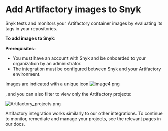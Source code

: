 # Add Artifactory images to Snyk

Snyk tests and monitors your Artifactory container images by evaluating its tags in your repositories.

**To add images to Snyk**:

**Prerequisites:**

* You must have an account with Snyk and be onboarded to your organization by an administrator.
* The integration must be configured between Snyk and your Artifactory environment.

Images are indicated with a unique icon ![image4.png](https://support.snyk.io/hc/article_attachments/360007147198/uuid-d083d5fe-780a-cf2f-18db-42720db8c5a1-en.png)

, and you can also filter to view only the Artifactory projects:

![Artifactory\_projects.png](https://support.snyk.io/hc/article_attachments/360007065877/uuid-5c95894c-97d8-a6a9-0969-7c5fee541211-en.png)


Artifactory integration works similarly to our other integrations. To continue to monitor, remediate and manage your projects, see the relevant pages in our docs.

